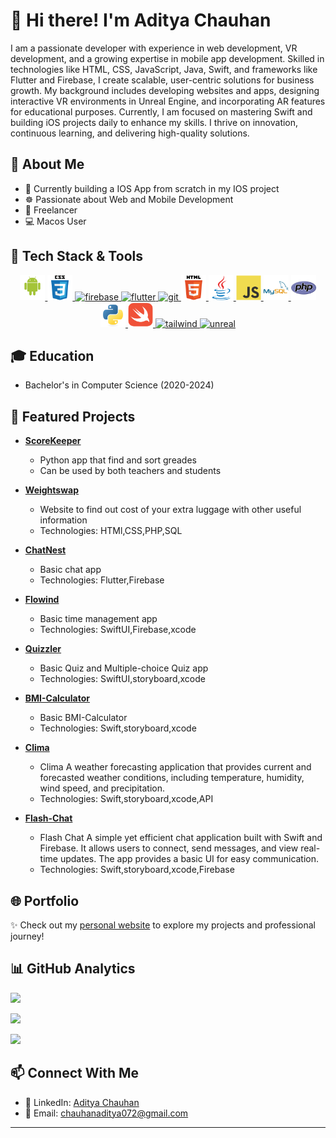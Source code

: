 # 👋 Hi there! I'm Aditya Chauhan

I am a passionate developer with experience in web development, VR development, and a growing expertise in mobile app development. Skilled in technologies like HTML, CSS, JavaScript, Java, Swift, and frameworks like Flutter and Firebase, I create scalable, user-centric solutions for business growth. My background includes developing websites and apps, designing interactive VR environments in Unreal Engine, and incorporating AR features for educational purposes. Currently, I am focused on mastering Swift and building iOS projects daily to enhance my skills. I thrive on innovation, continuous learning, and delivering high-quality solutions.

## 🚀 About Me
- 🍎 Currently building a IOS App from scratch in my IOS project
- ☸️ Passionate about Web and Mobile Development
- 🐧 Freelancer  
- 💻 Macos User

## 🔧 Tech Stack & Tools
<div align="center">
 <a href="https://developer.android.com" target="_blank" rel="noreferrer"> <img src="https://raw.githubusercontent.com/devicons/devicon/master/icons/android/android-original-wordmark.svg" alt="android" width="40" height="40"/> </a>
 <a href="https://www.w3schools.com/css/" target="_blank" rel="noreferrer"> <img src="https://raw.githubusercontent.com/devicons/devicon/master/icons/css3/css3-original-wordmark.svg" alt="css3" width="40" height="40"/> </a> 
 <a href="https://firebase.google.com/" target="_blank" rel="noreferrer"> <img src="https://www.vectorlogo.zone/logos/firebase/firebase-icon.svg" alt="firebase" width="40" height="40"/> </a> 
 <a href="https://flutter.dev" target="_blank" rel="noreferrer"> <img src="https://www.vectorlogo.zone/logos/flutterio/flutterio-icon.svg" alt="flutter" width="40" height="40"/> </a> 
 <a href="https://git-scm.com/" target="_blank" rel="noreferrer"> <img src="https://www.vectorlogo.zone/logos/git-scm/git-scm-icon.svg" alt="git" width="40" height="40"/> </a> 
 <a href="https://www.w3.org/html/" target="_blank" rel="noreferrer"> <img src="https://raw.githubusercontent.com/devicons/devicon/master/icons/html5/html5-original-wordmark.svg" alt="html5" width="40" height="40"/> </a> 
 <a href="https://www.java.com" target="_blank" rel="noreferrer"> <img src="https://raw.githubusercontent.com/devicons/devicon/master/icons/java/java-original.svg" alt="java" width="40" height="40"/> </a> 
 <a href="https://developer.mozilla.org/en-US/docs/Web/JavaScript" target="_blank" rel="noreferrer"> <img src="https://raw.githubusercontent.com/devicons/devicon/master/icons/javascript/javascript-original.svg" alt="javascript" width="40" height="40"/> </a> 
 <a href="https://www.mysql.com/" target="_blank" rel="noreferrer"> <img src="https://raw.githubusercontent.com/devicons/devicon/master/icons/mysql/mysql-original-wordmark.svg" alt="mysql" width="40" height="40"/> </a> 
 <a href="https://www.php.net" target="_blank" rel="noreferrer"> <img src="https://raw.githubusercontent.com/devicons/devicon/master/icons/php/php-original.svg" alt="php" width="40" height="40"/> </a> 
 <a href="https://www.python.org" target="_blank" rel="noreferrer"> <img src="https://raw.githubusercontent.com/devicons/devicon/master/icons/python/python-original.svg" alt="python" width="40" height="40"/> </a> 
 <a href="https://developer.apple.com/swift/" target="_blank" rel="noreferrer"> <img src="https://raw.githubusercontent.com/devicons/devicon/master/icons/swift/swift-original.svg" alt="swift" width="40" height="40"/> </a> 
 <a href="https://tailwindcss.com/" target="_blank" rel="noreferrer"> <img src="https://www.vectorlogo.zone/logos/tailwindcss/tailwindcss-icon.svg" alt="tailwind" width="40" height="40"/> </a> 
 <a href="https://unrealengine.com/" target="_blank" rel="noreferrer"> <img src="https://raw.githubusercontent.com/kenangundogan/fontisto/036b7eca71aab1bef8e6a0518f7329f13ed62f6b/icons/svg/brand/unreal-engine.svg" alt="unreal" width="40" height="40"/> </a> </p>


</div>

## 🎓 Education
- Bachelor's in Computer Science (2020-2024)


## 🌟 Featured Projects
- **[ScoreKeeper](https://github.com/aditya072690/ScoreKeeper)**
  - Python app that find and sort greades
  -  Can be used by both teachers and students 

- **[Weightswap](https://github.com/aditya072690/weightswap)**
  - Website to find out cost of your extra luggage with other useful information
  - Technologies: HTMl,CSS,PHP,SQL

- **[ChatNest](https://github.com/aditya072690/ChatNest)**
  - Basic chat app
  - Technologies: Flutter,Firebase

- **[Flowind](https://github.com/aditya072690/Flowind)**
  - Basic time management app
  - Technologies: SwiftUI,Firebase,xcode

- **[Quizzler](https://github.com/aditya072690/Quizzler)**
  - Basic Quiz and Multiple-choice Quiz app
  - Technologies: SwiftUI,storyboard,xcode

- **[BMI-Calculator](https://github.com/aditya072690/BMI-Calculator)**
  - Basic BMI-Calculator
  - Technologies: Swift,storyboard,xcode

- **[Clima](https://github.com/aditya072690/Clima)**
  - Clima A weather forecasting application that provides current and forecasted weather conditions, including temperature, humidity, wind speed, and precipitation.
  - Technologies: Swift,storyboard,xcode,API

- **[Flash-Chat](https://github.com/aditya072690/Flash-Chat)**
  - Flash Chat A simple yet efficient chat application built with Swift and Firebase. It allows users to connect, send messages, and view real-time updates. The app provides a basic UI for easy communication.
  - Technologies: Swift,storyboard,xcode,Firebase

## 🌐 Portfolio
✨ Check out my [personal website](https://aditya-portfolio-git-main-aditya072690s-projects.vercel.app) to explore my projects and professional journey!

## 📊 GitHub Analytics


![](https://github-readme-stats.vercel.app/api?username=aditya072690&theme=onedark&hide_border=false&include_all_commits=true&count_private=false)

![](https://github-readme-stats.vercel.app/api/top-langs/?username=aditya072690&theme=onedark&hide_border=false&include_all_commits=true&count_private=false&layout=compact)

![](https://github-profile-trophy.vercel.app/api?username=aditya072690&theme=onedark&no-frame=false&no-bg=true&margin-w=4)

</div>

## 📫 Connect With Me
- 💼 LinkedIn: [Aditya Chauhan](www.linkedin.com/in/adityachauhan072)
- 📧 Email: chauhanaditya072@gmail.com

---
